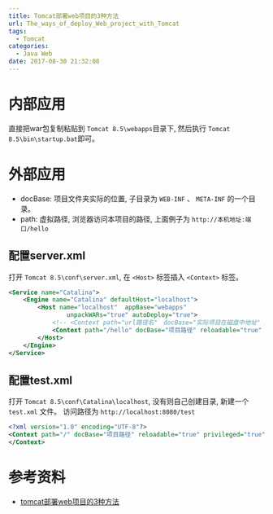```yaml
---
title: Tomcat部署web项目的3种方法
url: The_ways_of_deploy_Web_project_with_Tomcat
tags:
  - Tomcat
categories:
  - Java Web
date: 2017-08-30 21:32:08
---
```



# 内部应用
直接把war包复制粘贴到 ` Tomcat 8.5\webapps `目录下, 然后执行 ` Tomcat 8.5\bin\startup.bat `即可。

<!-- more -->

# 外部应用
- docBase: 项目文件夹实际的位置, 子目录为 ` WEB-INF ` 、 ` META-INF ` 的一个目录。
- path: 虚拟路径, 浏览器访问本项目的路径, 上面例子为 ` http://本机地址:端口/hello `

## 配置server.xml
打开 ` Tomcat 8.5\conf\server.xml `, 在 ` <Host> ` 标签插入 ` <Context> ` 标签。
```xml
<Service name="Catalina">
    <Engine name="Catalina" defaultHost="localhost">
        <Host name="localhost"  appBase="webapps"
                unpackWARs="true" autoDeploy="true">
            <!-- <Context path="url路径名"　docBase="实际项目在磁盘中地址" /> -->
            <Context path="/hello" docBase="项目路径" reloadable="true" privileged="true"/>
        </Host>
    </Engine>
</Service>
```


## 配置test.xml
打开 ` Tomcat 8.5\conf\Catalina\localhost `, 没有则自己创建目录, 新建一个 ` test.xml ` 文件。
访问路径为 ` http://localhost:8080/test `
```xml
<?xml version="1.0" encoding="UTF-8"?>
<Context path="/" docBase="项目路径" reloadable="true" privileged="true">
</Context>
```

# 参考资料
- [tomcat部署web项目的3种方法](http://blog.csdn.net/wjx85840948/article/details/6749964)
